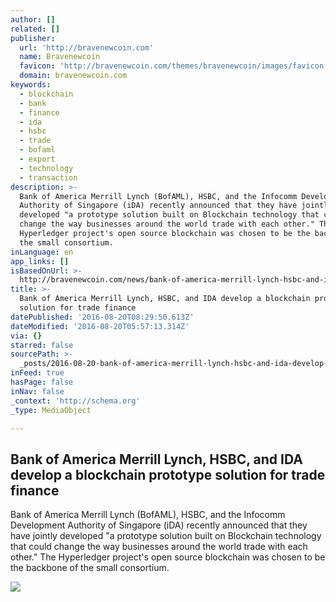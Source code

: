 ```yaml
---
author: []
related: []
publisher:
  url: 'http://bravenewcoin.com'
  name: Bravenewcoin
  favicon: 'http://bravenewcoin.com/themes/bravenewcoin/images/favicon.ico'
  domain: bravenewcoin.com
keywords:
  - blockchain
  - bank
  - finance
  - ida
  - hsbc
  - trade
  - bofaml
  - export
  - technology
  - transaction
description: >-
  Bank of America Merrill Lynch (BofAML), HSBC, and the Infocomm Development
  Authority of Singapore (iDA) recently announced that they have jointly
  developed "a prototype solution built on Blockchain technology that could
  change the way businesses around the world trade with each other." The
  Hyperledger project's open source blockchain was chosen to be the backbone of
  the small consortium.
inLanguage: en
app_links: []
isBasedOnUrl: >-
  http://bravenewcoin.com/news/bank-of-america-merrill-lynch-hsbc-and-ida-develop-a-blockchain-prototype-solution-for-trade-finance/
title: >-
  Bank of America Merrill Lynch, HSBC, and IDA develop a blockchain prototype
  solution for trade finance
datePublished: '2016-08-20T08:29:50.613Z'
dateModified: '2016-08-20T05:57:13.314Z'
via: {}
starred: false
sourcePath: >-
  _posts/2016-08-20-bank-of-america-merrill-lynch-hsbc-and-ida-develop-a-block.md
inFeed: true
hasPage: false
inNav: false
_context: 'http://schema.org'
_type: MediaObject

---
```

<article style=""><h1>Bank of America Merrill Lynch, HSBC, and IDA develop a blockchain prototype solution for trade finance</h1><p>Bank of America Merrill Lynch (BofAML), HSBC, and the Infocomm Development Authority of Singapore (iDA) recently announced that they have jointly developed "a prototype solution built on Blockchain technology that could change the way businesses around the world trade with each other." The Hyperledger project's open source blockchain was chosen to be the backbone of the small consortium.</p><img src="http://bravenewcoin.com/assets/Uploads/_resampled/CroppedImage400400-Blockchain-Graphic-Banner.jpg" /></article>
